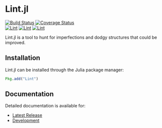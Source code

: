 # Lint.jl

[![Build Status](https://travis-ci.org/tonyhffong/Lint.jl.svg?branch=master)](https://travis-ci.org/tonyhffong/Lint.jl)
[![Coverage Status](https://img.shields.io/coveralls/tonyhffong/Lint.jl.svg)](https://coveralls.io/r/tonyhffong/Lint.jl)  
[![Lint](http://pkg.julialang.org/badges/Lint_0.3.svg)](http://pkg.julialang.org/?pkg=Lint&ver=0.3)
[![Lint](http://pkg.julialang.org/badges/Lint_0.4.svg)](http://pkg.julialang.org/?pkg=Lint&ver=0.4)
[![Lint](http://pkg.julialang.org/badges/Lint_0.5.svg)](http://pkg.julialang.org/?pkg=Lint&ver=0.5)


Lint.jl is a tool to hunt for imperfections and dodgy structures that could be improved.


## Installation

Lint.jl can be installed through the Julia package manager:
```julia
Pkg.add("Lint")
```


## Documentation

Detailed documentation is available for:
* [Latest Release](https://lintjl.readthedocs.org/en/stable/)
* [Development](https://lintjl.readthedocs.org/en/latest/)
